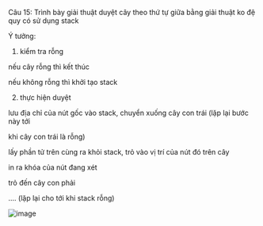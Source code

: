 Câu 15: Trình bày giải thuật duyệt cây theo thứ tự giữa bằng giải thuật ko đệ quy có sử dụng stack

Ý tưởng:

1. kiểm tra rỗng

nếu cây rỗng thì kết thúc

nếu không rỗng thì khởi tạo stack

2. thực hiện duyệt

lưu địa chỉ của nút gốc vào stack, chuyển xuống cây con trái (lặp lại bước này tới 

khi cây con trái là rỗng)

lấy phần tử trên cùng ra khỏi stack, trỏ vào vị trí của nút đó trên cây

in ra khóa của nút đang xét

trỏ đến cây con phải

.... (lặp lại cho tới khi stack rỗng)

![image](https://user-images.githubusercontent.com/72289126/138104167-8041809e-67fd-4904-b252-390c1cb41365.png)
